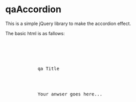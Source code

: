 qaAccordion
===========

This is a simple jQuery library to make the accordion effect.

The basic html is as fallows:

<pre>
<div id="qaAccordion_wrapper">
	<div class="qa_item">
		<div class="qa_question qa_off">
			qa Title
		</div>
		<div class="qa_answer">
			Your anwser goes here...
		</div>
	</div>
</div><!-- qaAccordion_wrapper -->
</pre>